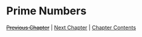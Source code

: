 # Prime Numbers <!-- omit in toc -->

[~~Previous Chapter~~][prev] | [Next Chapter][next] | [Chapter Contents][index]

[prev]: ./04gcd-lcm.md
[next]: ./06fta.md
[index]: ./index.md